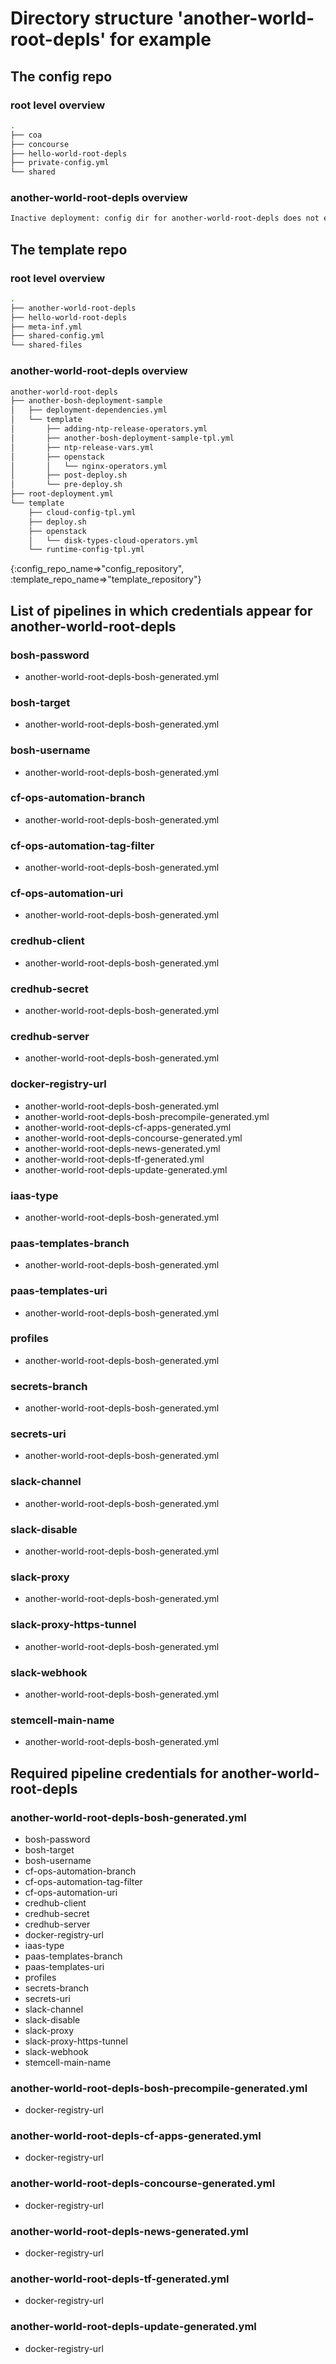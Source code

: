 # Directory structure 'another-world-root-depls' for  example

## The config repo

### root level overview

```bash
.
├── coa
├── concourse
├── hello-world-root-depls
├── private-config.yml
└── shared
```

### another-world-root-depls overview

```bash
Inactive deployment: config dir for another-world-root-depls does not exist.
```

## The template repo

### root level overview

```bash
.
├── another-world-root-depls
├── hello-world-root-depls
├── meta-inf.yml
├── shared-config.yml
└── shared-files
```

### another-world-root-depls overview

```bash
another-world-root-depls
├── another-bosh-deployment-sample
│   ├── deployment-dependencies.yml
│   └── template
│       ├── adding-ntp-release-operators.yml
│       ├── another-bosh-deployment-sample-tpl.yml
│       ├── ntp-release-vars.yml
│       ├── openstack
│       │   └── nginx-operators.yml
│       ├── post-deploy.sh
│       └── pre-deploy.sh
├── root-deployment.yml
└── template
    ├── cloud-config-tpl.yml
    ├── deploy.sh
    ├── openstack
    │   └── disk-types-cloud-operators.yml
    └── runtime-config-tpl.yml
```

{:config_repo_name=>"config_repository", :template_repo_name=>"template_repository"}
## List of pipelines in which credentials appear for another-world-root-depls

### bosh-password

* another-world-root-depls-bosh-generated.yml

### bosh-target

* another-world-root-depls-bosh-generated.yml

### bosh-username

* another-world-root-depls-bosh-generated.yml

### cf-ops-automation-branch

* another-world-root-depls-bosh-generated.yml

### cf-ops-automation-tag-filter

* another-world-root-depls-bosh-generated.yml

### cf-ops-automation-uri

* another-world-root-depls-bosh-generated.yml

### credhub-client

* another-world-root-depls-bosh-generated.yml

### credhub-secret

* another-world-root-depls-bosh-generated.yml

### credhub-server

* another-world-root-depls-bosh-generated.yml

### docker-registry-url

* another-world-root-depls-bosh-generated.yml
* another-world-root-depls-bosh-precompile-generated.yml
* another-world-root-depls-cf-apps-generated.yml
* another-world-root-depls-concourse-generated.yml
* another-world-root-depls-news-generated.yml
* another-world-root-depls-tf-generated.yml
* another-world-root-depls-update-generated.yml

### iaas-type

* another-world-root-depls-bosh-generated.yml

### paas-templates-branch

* another-world-root-depls-bosh-generated.yml

### paas-templates-uri

* another-world-root-depls-bosh-generated.yml

### profiles

* another-world-root-depls-bosh-generated.yml

### secrets-branch

* another-world-root-depls-bosh-generated.yml

### secrets-uri

* another-world-root-depls-bosh-generated.yml

### slack-channel

* another-world-root-depls-bosh-generated.yml

### slack-disable

* another-world-root-depls-bosh-generated.yml

### slack-proxy

* another-world-root-depls-bosh-generated.yml

### slack-proxy-https-tunnel

* another-world-root-depls-bosh-generated.yml

### slack-webhook

* another-world-root-depls-bosh-generated.yml

### stemcell-main-name

* another-world-root-depls-bosh-generated.yml

## Required pipeline credentials for another-world-root-depls

### another-world-root-depls-bosh-generated.yml

* bosh-password
* bosh-target
* bosh-username
* cf-ops-automation-branch
* cf-ops-automation-tag-filter
* cf-ops-automation-uri
* credhub-client
* credhub-secret
* credhub-server
* docker-registry-url
* iaas-type
* paas-templates-branch
* paas-templates-uri
* profiles
* secrets-branch
* secrets-uri
* slack-channel
* slack-disable
* slack-proxy
* slack-proxy-https-tunnel
* slack-webhook
* stemcell-main-name

### another-world-root-depls-bosh-precompile-generated.yml

* docker-registry-url

### another-world-root-depls-cf-apps-generated.yml

* docker-registry-url

### another-world-root-depls-concourse-generated.yml

* docker-registry-url

### another-world-root-depls-news-generated.yml

* docker-registry-url

### another-world-root-depls-tf-generated.yml

* docker-registry-url

### another-world-root-depls-update-generated.yml

* docker-registry-url

